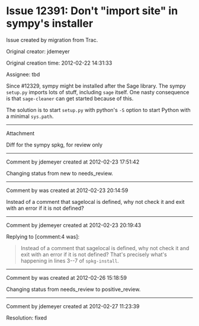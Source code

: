 # Issue 12391: Don't "import site" in sympy's installer

Issue created by migration from Trac.

Original creator: jdemeyer

Original creation time: 2012-02-22 14:31:33

Assignee: tbd

Since #12329, sympy might be installed after the Sage library.  The sympy `setup.py` imports lots of stuff, including `sage` itself.  One nasty consequence is that `sage-cleaner` can get started because of this.

The solution is to start `setup.py` with python's `-S` option to start Python with a minimal `sys.path`.


---

Attachment

Diff for the sympy spkg, for review only


---

Comment by jdemeyer created at 2012-02-23 17:51:42

Changing status from new to needs_review.


---

Comment by was created at 2012-02-23 20:14:59

Instead of a comment that sagelocal is defined, why not check it and exit with an error if it is not defined?


---

Comment by jdemeyer created at 2012-02-23 20:19:43

Replying to [comment:4 was]:
> Instead of a comment that sagelocal is defined, why not check it and exit with an error if it is not defined?
That's precisely what's happening in lines 3--7 of `spkg-install`.


---

Comment by was created at 2012-02-26 15:18:59

Changing status from needs_review to positive_review.


---

Comment by jdemeyer created at 2012-02-27 11:23:39

Resolution: fixed
